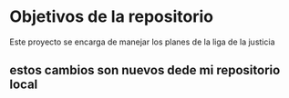 # Objetivos de la repositorio

Este proyecto se encarga de manejar los planes de la liga de la justicia


## estos cambios son nuevos dede mi repositorio local

